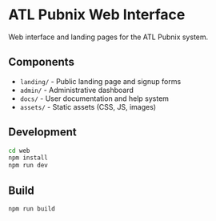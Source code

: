 # ATL Pubnix Web Interface

Web interface and landing pages for the ATL Pubnix system.

## Components

- `landing/` - Public landing page and signup forms
- `admin/` - Administrative dashboard
- `docs/` - User documentation and help system
- `assets/` - Static assets (CSS, JS, images)

## Development

```bash
cd web
npm install
npm run dev
```

## Build

```bash
npm run build
```
